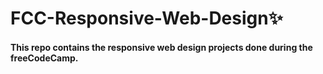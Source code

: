 # FCC-Responsive-Web-Design:sparkles:

#### This repo contains the responsive web design projects done during the freeCodeCamp.
